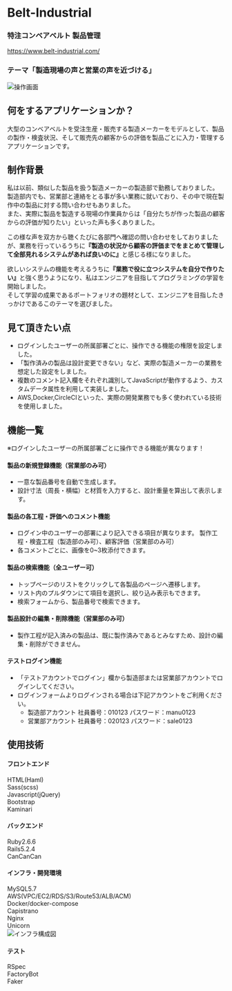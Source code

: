 # Belt-Industrial
### 特注コンベアベルト 製品管理
https://www.belt-industrial.com/

### テーマ「製造現場の声と営業の声を近づける」
![操作画面](https://user-images.githubusercontent.com/65844843/101971009-6a75ad00-3c71-11eb-8fe3-5ef7e6174641.png)

## 何をするアプリケーションか？
大型のコンベアベルトを受注生産・販売する製造メーカーをモデルとして、製品の製作・検査状況、そして販売先の顧客からの評価を製品ごとに入力・管理するアプリケーションです。

## 制作背景
私は以前、類似した製品を扱う製造メーカーの製造部で勤務しておりました。<br>
製造部内でも、営業部と連絡をとる事が多い業務に就いており、その中で現在製作中の製品に対する問い合わせもありました。<br>
また、実際に製品を製造する現場の作業員からは「自分たちが作った製品の顧客からの評価が知りたい」といった声も多くありました。

この様な声を双方から聴くたびに各部門へ確認の問い合わせをしておりましたが、業務を行っているうちに<b>『製造の状況から顧客の評価までをまとめて管理して全部見れるシステムがあれば良いのに』</b>と感じる様になりました。

欲しいシステムの機能を考えるうちに<b>『業務で役に立つシステムを自分で作りたい』</b>と強く思うようになり、私はエンジニアを目指してプログラミングの学習を開始しました。<br>
そして学習の成果であるポートフォリオの題材として、エンジニアを目指したきっかけであるこのテーマを選びました。

## 見て頂きたい点
* ログインしたユーザーの所属部署ごとに、操作できる機能の権限を設定しました。
* 「製作済みの製品は設計変更できない」など、実際の製造メーカーの業務を想定した設定をしました。
* 複数のコメント記入欄をそれぞれ識別してJavaScriptが動作するよう、カスタムデータ属性を利用して実装しました。
* AWS,Docker,CircleCIといった、実際の開発業務でも多く使われている技術を使用しました。

## 機能一覧
※ログインしたユーザーの所属部署ごとに操作できる機能が異なります！
#### 製品の新規登録機能（営業部のみ可）
* 一意な製品番号を自動で生成します。
* 設計寸法（周長・横幅）と材質を入力すると、設計重量を算出して表示します。
#### 製品の各工程・評価へのコメント機能
* ログイン中のユーザーの部署により記入できる項目が異なります。
    製作工程・検査工程（製造部のみ可）、顧客評価（営業部のみ可）
* 各コメントごとに、画像を0~3枚添付できます。
#### 製品の検索機能（全ユーザー可）
* トップページのリストをクリックして各製品のページへ遷移します。
* リスト内のプルダウンにて項目を選択し、絞り込み表示もできます。
* 検索フォームから、製品番号で検索できます。
#### 製品設計の編集・削除機能（営業部のみ可）
* 製作工程が記入済みの製品は、既に製作済みであるとみなすため、設計の編集・削除ができません。
#### テストログイン機能
* 「テストアカウントでログイン」欄から製造部または営業部アカウントでログインしてください。
* ログインフォームよりログインされる場合は下記アカウントをご利用ください。
    * 製造部アカウント 社員番号：010123 パスワード：manu0123
    * 営業部アカウント 社員番号：020123 パスワード：sale0123

## 使用技術
#### フロントエンド
HTML(Haml)<br>
Sass(scss)<br>
Javascript(jQuery)<br>
Bootstrap<br>
Kaminari<br>
#### バックエンド
Ruby2.6.6<br>
Rails5.2.4<br>
CanCanCan<br>
#### インフラ・開発環境
MySQL5.7<br>
AWS(VPC/EC2/RDS/S3/Route53/ALB/ACM)<br>
Docker/docker-compose<br>
Capistrano<br>
Nginx<br>
Unicorn<br>
![インフラ構成図](https://user-images.githubusercontent.com/65844843/101987089-52d01000-3cd5-11eb-8601-6fe7cfacddb6.png)
#### テスト
RSpec<br>
FactoryBot<br>
Faker
